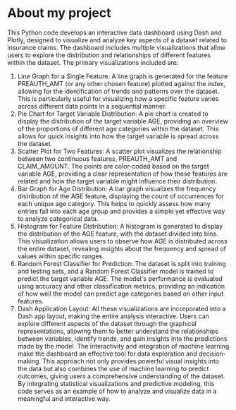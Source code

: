 # About my project
This Python code develops an interactive data dashboard using Dash and Plotly, designed to visualize and analyze key aspects of a dataset related to insurance claims. The dashboard includes multiple visualizations that allow users to explore the distribution and relationships of different features within the dataset. The primary visualizations included are:
1.	Line Graph for a Single Feature: A line graph is generated for the feature PREAUTH_AMT (or any other chosen feature) plotted against the index, allowing for the identification of trends and patterns over the dataset. This is particularly useful for visualizing how a specific feature varies across different data points in a sequential manner.
2.	Pie Chart for Target Variable Distribution: A pie chart is created to display the distribution of the target variable AGE, providing an overview of the proportions of different age categories within the dataset. This allows for quick insights into how the target variable is spread across the dataset.
3.	Scatter Plot for Two Features: A scatter plot visualizes the relationship between two continuous features, PREAUTH_AMT and CLAIM_AMOUNT. The points are color-coded based on the target variable AGE, providing a clear representation of how these features are related and how the target variable might influence their distribution.
4.	Bar Graph for Age Distribution: A bar graph visualizes the frequency distribution of the AGE feature, displaying the count of occurrences for each unique age category. This helps to quickly assess how many entries fall into each age group and provides a simple yet effective way to analyze categorical data.
5.	Histogram for Feature Distribution: A histogram is generated to display the distribution of the AGE feature, with the dataset divided into bins. This visualization allows users to observe how AGE is distributed across the entire dataset, revealing insights about the frequency and spread of values within specific ranges.
6.	Random Forest Classifier for Prediction: The dataset is split into training and testing sets, and a Random Forest Classifier model is trained to predict the target variable AGE. The model's performance is evaluated using accuracy and other classification metrics, providing an indication of how well the model can predict age categories based on other input features.
7.	Dash Application Layout: All these visualizations are incorporated into a Dash app layout, making the entire analysis interactive. Users can explore different aspects of the dataset through the graphical representations, allowing them to better understand the relationships between variables, identify trends, and gain insights into the predictions made by the model. The interactivity and integration of machine learning make the dashboard an effective tool for data exploration and decision-making.
This approach not only provides powerful visual insights into the data but also combines the use of machine learning to predict outcomes, giving users a comprehensive understanding of the dataset. By integrating statistical visualizations and predictive modeling, this code serves as an example of how to analyze and visualize data in a meaningful and interactive way.

